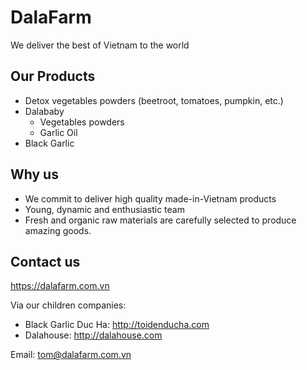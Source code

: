 # DalaFarm
We deliver the best of Vietnam to the world

## Our Products
* Detox vegetables powders (beetroot, tomatoes, pumpkin, etc.)
* Dalababy
  * Vegetables powders
  * Garlic Oil
* Black Garlic

## Why us
- We commit to deliver high quality made-in-Vietnam products
- Young, dynamic and enthusiastic team
- Fresh and organic raw materials are carefully selected to produce amazing goods.

## Contact us
https://dalafarm.com.vn

Via our children companies: 
* Black Garlic Duc Ha: http://toidenducha.com
* Dalahouse: http://dalahouse.com

Email: tom@dalafarm.com.vn
